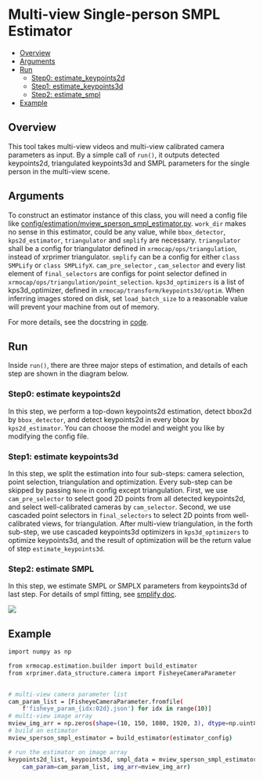 # Multi-view Single-person SMPL Estimator

- [Overview](#overview)
- [Arguments](#arguments)
- [Run](#run)
  - [Step0: estimate_keypoints2d](#step0-estimate_keypoints2d)
  - [Step1: estimate_keypoints3d](#step1-estimate_keypoints3d)
  - [Step2: estimate_smpl](#step2-estimate_smpl)
- [Example](#example)

## Overview

This tool takes multi-view videos and multi-view calibrated camera parameters as input. By a simple call of `run()`, it outputs detected keypoints2d, triangulated keypoints3d and SMPL parameters for the single person in the multi-view scene.

## Arguments

To construct an estimator instance of this class, you will need a config file like [config/estimation/mview_sperson_smpl_estimator.py](../../../config/estimation/mview_sperson_smpl_estimator.py). `work_dir` makes no sense in this estimator, could be any value, while `bbox_detector`, `kps2d_estimator`, `triangulator` and `smplify` are necessary. `triangulator` shall be a config for triangulator defined in `xrmocap/ops/triangulation`, instead of xrprimer triangulator. `smplify` can be a config for either `class SMPLify` or `class SMPLifyX`. `cam_pre_selector` , `cam_selector` and every list element of `final_selectors` are configs for point selector defined in `xrmocap/ops/triangulation/point_selection`. `kps3d_optimizers` is a list of kps3d_optimizer, defined in `xrmocap/transform/keypoints3d/optim`. When inferring images stored on disk, set `load_batch_size` to a reasonable value will prevent your machine from out of memory.

For more details, see the docstring in [code](../../../xrmocap/estimation/mview_sperson_smpl_estimator.py).

## Run

Inside `run()`, there are three major steps of estimation, and details of each step are shown in the diagram below.

### Step0: estimate keypoints2d

In this step, we perform a top-down keypoints2d estimation, detect bbox2d by `bbox_detector`, and detect keypoints2d in every bbox by `kps2d_estimator`. You can choose the model and weight you like by modifying the config file.

### Step1: estimate keypoints3d

In this step, we split the estimation into four sub-steps: camera selection, point selection, triangulation and optimization. Every sub-step can be skipped by passing `None` in config except triangulation. First, we use `cam_pre_selector` to select good 2D points from all detected keypoints2d, and select well-calibrated cameras by `cam_selector`. Second, we use cascaded point selectors in `final_selectors` to select 2D points from well-calibrated views, for triangulation. After multi-view triangulation, in the forth sub-step, we use cascaded keypoints3d optimizers in `kps3d_optimizers` to optimize keypoints3d, and the result of optimization will be the return value of step `estimate_keypoints3d`.

### Step2: estimate SMPL

In this step, we estimate SMPL or SMPLX parameters from keypoints3d of last step. For details of smpl fitting, see [smplify doc](../../../docs/en/model/smplify.md).

<img src="http://assets.processon.com/chart_image/62a05e9a5653bb0ca01eb161.png"/>

## Example

```bash
import numpy as np

from xrmocap.estimation.builder import build_estimator
from xrprimer.data_structure.camera import FisheyeCameraParameter


# multi-view camera parameter list
cam_param_list = [FisheyeCameraParameter.fromfile(
    f'fisheye_param_{idx:02d}.json') for idx in range(10)]
# multi-view image array
mview_img_arr = np.zeros(shape=(10, 150, 1080, 1920, 3), dtype=np.uint8)
# build an estimator
mview_sperson_smpl_estimator = build_estimator(estimator_config)

# run the estimator on image array
keypoints2d_list, keypoints3d, smpl_data = mview_sperson_smpl_estimator.run(
    cam_param=cam_param_list, img_arr=mview_img_arr)
```
